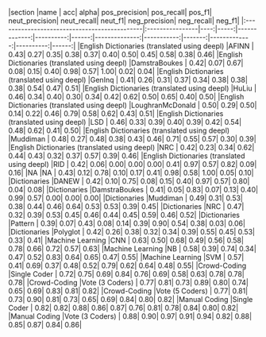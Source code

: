 |section                                       |name             |  acc| alpha| pos_precision| pos_recall| pos_f1| neut_precision| neut_recall| neut_f1| neg_precision| neg_recall| neg_f1| |:---------------------------------------------|:----------------|----:|-----:|-------------:|----------:|------:|--------------:|-----------:|-------:|-------------:|----------:|------:| |English Dictionaries (translated using deepl) |AFINN            | 0.43|  0.27|          0.35|       0.38|   0.37|           0.40|        0.50|    0.45|          0.58|       0.38|   0.46| |English Dictionaries (translated using deepl) |DamstraBoukes    | 0.42|  0.07|          0.67|       0.08|   0.15|           0.40|        0.98|    0.57|          1.00|       0.02|   0.04| |English Dictionaries (translated using deepl) |GenInq           | 0.41|  0.26|          0.31|       0.37|   0.34|           0.38|        0.38|    0.38|          0.54|       0.47|   0.51| |English Dictionaries (translated using deepl) |HuLiu            | 0.46|  0.34|          0.40|       0.30|   0.34|           0.42|        0.62|    0.50|          0.65|       0.40|   0.50| |English Dictionaries (translated using deepl) |LoughranMcDonald | 0.50|  0.29|          0.50|       0.14|   0.22|           0.46|        0.79|    0.58|          0.62|       0.43|   0.51| |English Dictionaries (translated using deepl) |LSD              | 0.46|  0.33|          0.39|       0.40|   0.39|           0.42|        0.54|    0.48|          0.62|       0.41|   0.50| |English Dictionaries (translated using deepl) |Muddiman         | 0.48|  0.27|          0.48|       0.38|   0.43|           0.46|        0.71|    0.55|          0.57|       0.30|   0.39| |English Dictionaries (translated using deepl) |NRC              | 0.42|  0.23|          0.34|       0.62|   0.44|           0.43|        0.32|    0.37|          0.57|       0.39|   0.46| |English Dictionaries (translated using deepl) |RID              | 0.42|  0.06|          0.00|       0.00|   0.00|           0.41|        0.97|    0.57|          0.82|       0.09|   0.16| |NA                                            |NA               | 0.43|  0.12|          0.78|       0.10|   0.17|           0.41|        0.98|    0.58|          1.00|       0.05|   0.10| |Dictionaries                                  |DANEW            | 0.42|  0.10|          0.75|       0.08|   0.15|           0.40|        0.97|    0.57|          0.80|       0.04|   0.08| |Dictionaries                                  |DamstraBoukes    | 0.41|  0.05|          0.83|       0.07|   0.13|           0.40|        0.99|    0.57|          0.00|       0.00|   0.00| |Dictionaries                                  |Muddiman         | 0.49|  0.31|          0.53|       0.38|   0.44|           0.46|        0.64|    0.53|          0.53|       0.39|   0.45| |Dictionaries                                  |NRC              | 0.47|  0.32|          0.39|       0.53|   0.45|           0.46|        0.44|    0.45|          0.59|       0.46|   0.52| |Dictionaries                                  |Pattern          | 0.39|  0.07|          0.43|       0.08|   0.14|           0.39|        0.90|    0.54|          0.38|       0.03|   0.06| |Dictionaries                                  |Polyglot         | 0.42|  0.26|          0.38|       0.32|   0.34|           0.39|        0.55|    0.45|          0.53|       0.33|   0.41| |Machine Learning                              |CNN              | 0.63|  0.50|          0.68|       0.49|   0.56|           0.58|        0.78|    0.66|          0.72|       0.57|   0.63| |Machine Learning                              |NB               | 0.58|  0.39|          0.74|       0.34|   0.47|           0.52|        0.83|    0.64|          0.65|       0.47|   0.55| |Machine Learning                              |SVM              | 0.57|  0.41|          0.69|       0.37|   0.48|           0.52|        0.79|    0.62|          0.64|       0.48|   0.55| |Crowd-Coding                                  |Single Coder     | 0.72|  0.75|          0.69|       0.84|   0.76|           0.69|        0.58|    0.63|          0.78|       0.78|   0.78| |Crowd-Coding                                  |Vote (3 Coders)  | 0.77|  0.81|          0.73|       0.89|   0.80|           0.74|        0.65|    0.69|          0.83|       0.81|   0.82| |Crowd-Coding                                  |Vote (5 Coders)  | 0.77|  0.81|          0.73|       0.90|   0.81|           0.73|        0.65|    0.69|          0.84|       0.80|   0.82| |Manual Coding                                 |Single Coder     | 0.82|  0.82|          0.88|       0.86|   0.87|           0.76|        0.81|    0.78|          0.84|       0.80|   0.82| |Manual Coding                                 |Vote (3 Coders)  | 0.88|  0.90|          0.97|       0.91|   0.94|           0.82|        0.88|    0.85|          0.87|       0.84|   0.86|